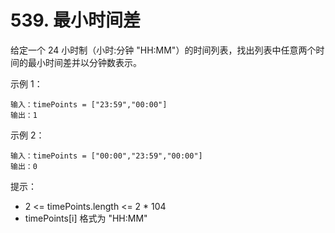 # 539. 最小时间差

给定一个 24 小时制（小时:分钟 "HH:MM"）的时间列表，找出列表中任意两个时间的最小时间差并以分钟数表示。

示例 1：

```
输入：timePoints = ["23:59","00:00"]
输出：1
```

示例 2：

```
输入：timePoints = ["00:00","23:59","00:00"]
输出：0
```
提示：

- 2 <= timePoints.length <= 2 * 104
- timePoints[i] 格式为 "HH:MM"
